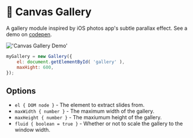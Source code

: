 # :milky_way: Canvas Gallery
A gallery module inspired by iOS photos app's subtle parallax effect. See a demo on [codepen](http://codepen.io/the_ruther4d/full/JXLyrG/).

!['Canvas Gallery Demo'](https://github.com/theruther4d/canvasGallery/blob/master/cg.gif?raw=true)

```javascript
myGallery = new Gallery({
    el: document.getElementById( 'gallery' ),
    maxHight: 600,
});
```

## Options
* `el { DOM node }` - The element to extract slides from.
* `maxWidth { number }` - The maximum width of the gallery.
* `maxHeight { number }` - The maxiumum height of the gallery.
* `fluid { boolean = true }` - Whether or not to scale the gallery to the window width.
